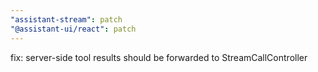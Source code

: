 ```yaml
---
"assistant-stream": patch
"@assistant-ui/react": patch
---
```


fix: server-side tool results should be forwarded to StreamCallController
